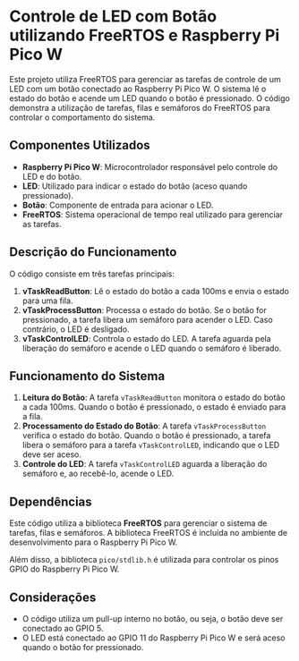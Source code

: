 # Controle de LED com Botão utilizando FreeRTOS e Raspberry Pi Pico W

Este projeto utiliza FreeRTOS para gerenciar as tarefas de controle de um LED com um botão conectado ao Raspberry Pi Pico W. O sistema lê o estado do botão e acende um LED quando o botão é pressionado. O código demonstra a utilização de tarefas, filas e semáforos do FreeRTOS para controlar o comportamento do sistema.

## Componentes Utilizados

- **Raspberry Pi Pico W**: Microcontrolador responsável pelo controle do LED e do botão.
- **LED**: Utilizado para indicar o estado do botão (aceso quando pressionado).
- **Botão**: Componente de entrada para acionar o LED.
- **FreeRTOS**: Sistema operacional de tempo real utilizado para gerenciar as tarefas.

## Descrição do Funcionamento

O código consiste em três tarefas principais:

1. **vTaskReadButton**: Lê o estado do botão a cada 100ms e envia o estado para uma fila.
2. **vTaskProcessButton**: Processa o estado do botão. Se o botão for pressionado, a tarefa libera um semáforo para acender o LED. Caso contrário, o LED é desligado.
3. **vTaskControlLED**: Controla o estado do LED. A tarefa aguarda pela liberação do semáforo e acende o LED quando o semáforo é liberado.

## Funcionamento do Sistema

1. **Leitura do Botão**: A tarefa `vTaskReadButton` monitora o estado do botão a cada 100ms. Quando o botão é pressionado, o estado é enviado para a fila.
2. **Processamento do Estado do Botão**: A tarefa `vTaskProcessButton` verifica o estado do botão. Quando o botão é pressionado, a tarefa libera o semáforo para a tarefa `vTaskControlLED`, indicando que o LED deve ser aceso.
3. **Controle do LED**: A tarefa `vTaskControlLED` aguarda a liberação do semáforo e, ao recebê-lo, acende o LED.

## Dependências

Este código utiliza a biblioteca **FreeRTOS** para gerenciar o sistema de tarefas, filas e semáforos. A biblioteca FreeRTOS é incluída no ambiente de desenvolvimento para o Raspberry Pi Pico W.

Além disso, a biblioteca `pico/stdlib.h` é utilizada para controlar os pinos GPIO do Raspberry Pi Pico W.

## Considerações

- O código utiliza um pull-up interno no botão, ou seja, o botão deve ser conectado ao GPIO 5.
- O LED está conectado ao GPIO 11 do Raspberry Pi Pico W e será aceso quando o botão for pressionado.
